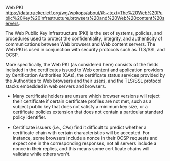 Web PKI
https://datatracker.ietf.org/wg/wpkops/about/#:~:text=The%20Web%20Public%20Key%20Infrastructure,browsers%20and%20Web%20content%20servers.

The Web Public Key Infrastructure (PKI) is the set of systems,
policies, and procedures used to protect the confidentiality,
integrity, and authenticity of communications between Web
browsers and Web content servers. The Web PKI is used in
conjunction with security protocols such as TLS/SSL and OCSP.

More specifically, the Web PKI (as considered here) consists of
the fields included in the certificates issued to Web content
and application providers by Certification Authorities (CAs),
the certificate status services provided by the Authorities to
Web browsers and their users, and the TLS/SSL protocol stacks
embedded in web servers and browsers.
- Many certificate holders are unsure which browser versions
will reject their certificate if certain certificate profiles
are not met, such as a subject public key that does not
satisfy a minimum key size, or a certificate policies
extension that does not contain a particular standard policy
identifier.

- Certificate issuers (i.e., CAs) find it difficult to predict
whether a certificate chain with certain characteristics will
be accepted. For instance, some browsers include a nonce in
their OCSP requests and expect one in the corresponding
responses, not all servers include a nonce in their replies,
and this means some certificate chains will validate while
others won't.

